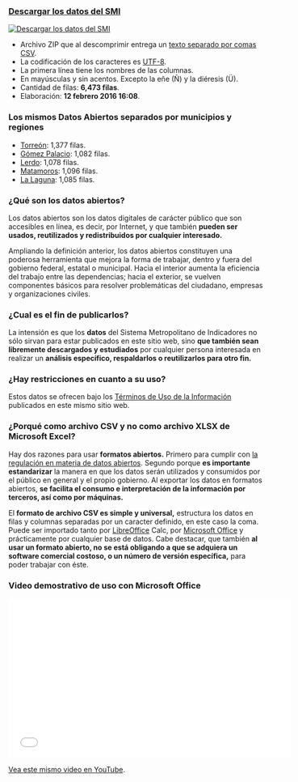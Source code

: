 
<h3><a href="trcimplan-smi.zip">Descargar los datos del SMI</a></h3>

<div class="media">
<div class="media-left"><a class="pull-left" href="trcimplan-smi.zip"><img class="media-object" src="datos-abiertos/faenza-zip-128.png" alt="Descargar los datos del SMI"></a></div>
<div class="media-body">
<ul>
<li>Archivo ZIP que al descomprimir entrega un <a href="https://es.wikipedia.org/wiki/CSV" target="_blank">texto separado por comas CSV</a>.</li>
<li>La codificación de los caracteres es <a href="https://es.wikipedia.org/wiki/UTF-8" target="_blank">UTF-8</a>.</li>
<li>La primera línea tiene los nombres de las columnas.</li>
<li>En mayúsculas y sin acentos. Excepto la eñe (Ñ) y la diéresis (Ü).</li>
<li>Cantidad de filas: <b>6,473 filas</b>.</li>
<li>Elaboración: <b>12 febrero 2016 16:08</b>.</li>
</ul>
</div>
</div>

### Los mismos Datos Abiertos separados por municipios y regiones

* [Torreón](trcimplan-smi-torreon.zip): 1,377 filas.
* [Gómez Palacio](trcimplan-smi-gomez-palacio.zip): 1,082 filas.
* [Lerdo](trcimplan-smi-lerdo.zip): 1,078 filas.
* [Matamoros](trcimplan-smi-matamoros.zip): 1,096 filas.
* [La Laguna](trcimplan-smi-la-laguna.zip): 1,085 filas.

### ¿Qué son los datos abiertos?

Los datos abiertos son los datos digitales de carácter público que son accesibles en línea, es decir, por Internet, y que también **pueden ser usados, reutilizados y redistribuidos por cualquier interesado.**

Ampliando la definición anterior, los datos abiertos constituyen una poderosa herramienta que mejora la forma de trabajar, dentro y fuera del gobierno federal, estatal o municipal. Hacia el interior aumenta la eficiencia del trabajo entre las dependencias; hacia el exterior, se vuelven componentes básicos para resolver problemáticas del ciudadano, empresas y organizaciones civiles.

### ¿Cual es el fin de publicarlos?

La intensión es que los **datos** del Sistema Metropolitano de Indicadores no sólo sirvan para estar publicados en este sitio web, sino **que también sean libremente descargados y estudiados** por cualquier persona interesada en realizar un **análisis específico, respaldarlos o reutilizarlos para otro fin.**

### ¿Hay restricciones en cuanto a su uso?

Estos datos se ofrecen bajo los [Términos de Uso de la Información](http://www.trcimplan.gob.mx/terminos/terminos-informacion.html) publicados en este mismo sitio web.

### ¿Porqué como archivo CSV y no como archivo XLSX de Microsoft Excel?

Hay dos razones para usar **formatos abiertos.** Primero para cumplir con [la regulación en materia de datos abiertos](http://www.dof.gob.mx/nota_detalle.php?codigo=5382838&fecha=20/02/2015). Segundo porque **es importante estandarizar** la manera en que los datos serán utilizados y consumidos por el público en general y el propio gobierno. Al exportar los datos en formatos abiertos, **se facilita el consumo e interpretación de la información por terceros, así como por máquinas.**

El **formato de archivo CSV es simple y universal,** estructura los datos en filas y columnas separadas por un caracter definido, en este caso la coma. Puede ser importado tanto por [LibreOffice](https://www.libreoffice.org/) Calc, por [Microsoft Office](https://www.office.com/) y prácticamente por cualquier base de datos. Cabe destacar, que también **al usar un formato abierto, no se está obligando a que se adquiera un software comercial costoso, o un número de versión específica,** para poder trabajar con éste.

### Video demostrativo de uso con Microsoft Office

<div class="videowrapper well"><iframe width="560" height="315" src="//www.youtube.com/embed/ql0Kvx2Paa8?rel=0" frameborder="0" allowfullscreen></iframe></div>

[Vea este mismo video en YouTube](https://www.youtube.com/watch?v=ql0Kvx2Paa8).
